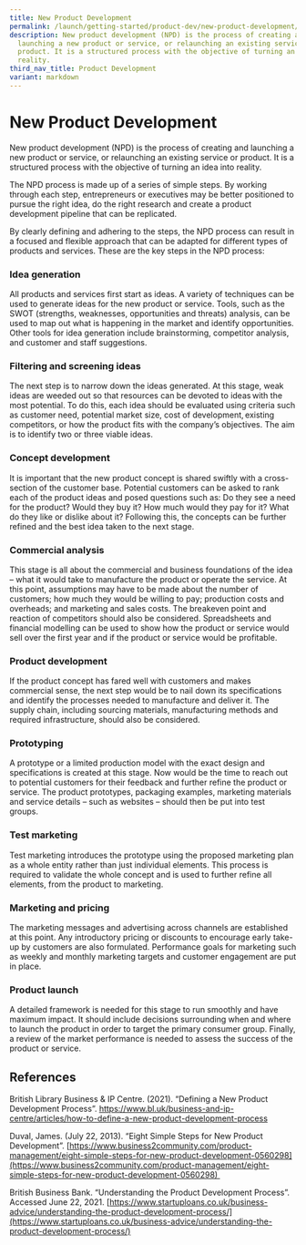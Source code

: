 ```yaml
---
title: New Product Development
permalink: /launch/getting-started/product-dev/new-product-development/
description: New product development (NPD) is the process of creating and
  launching a new product or service, or relaunching an existing service or
  product. It is a structured process with the objective of turning an idea into
  reality.
third_nav_title: Product Development
variant: markdown
---
```

# New Product Development  

New product development (NPD) is the process of creating and launching a new product or service, or relaunching an existing service or product. It is a structured process with the objective of turning an idea into reality.  

The NPD process is made up of a series of simple steps. By working through each step, entrepreneurs or executives may be better positioned to pursue the right idea, do the right research and create a product development pipeline that can be replicated.  

By clearly defining and adhering to the steps, the NPD process can result in a focused and flexible approach that can be adapted for different types of products and services. These are the key steps in the NPD process: 

###    Idea generation 


All products and services first start as ideas. A variety of techniques can be used to generate ideas for the new product or service. Tools, such as the SWOT (strengths, weaknesses, opportunities and threats) analysis, can be used to map out what is happening in the market and identify opportunities. Other tools for idea generation include brainstorming, competitor analysis, and customer and staff suggestions.   

###    Filtering and screening ideas 


The next step is to narrow down the ideas generated. At this stage, weak ideas are weeded out so that resources can be devoted to ideas with the most potential. To do this, each idea should be evaluated using criteria such as customer need, potential market size, cost of development, existing competitors, or how the product fits with the company’s objectives. The aim is to identify two or three viable ideas. 

###    Concept development 


It is important that the new product concept is shared swiftly with a cross-section of the customer base. Potential customers can be asked to rank each of the product ideas and posed questions such as: Do they see a need for the product? Would they buy it? How much would they pay for it? What do they like or dislike about it? Following this, the concepts can be further refined and the best idea taken to the next stage. 

###    Commercial analysis 


This stage is all about the commercial and business foundations of the idea – what it would take to manufacture the product or operate the service. At this point, assumptions may have to be made about the number of customers; how much they would be willing to pay; production costs and overheads; and marketing and sales costs. The breakeven point and reaction of competitors should also be considered. Spreadsheets and financial modelling can be used to show how the product or service would sell over the first year and if the product or service would be profitable.  

###    Product development  


If the product concept has fared well with customers and makes commercial sense, the next step would be to nail down its specifications and identify the processes needed to manufacture and deliver it. The supply chain, including sourcing materials, manufacturing methods and required infrastructure, should also be considered.  

###    Prototyping 


A prototype or a limited production model with the exact design and specifications is created at this stage. Now would be the time to reach out to potential customers for their feedback and further refine the product or service. The product prototypes, packaging examples, marketing materials and service details – such as websites – should then be put into test groups.  

###    Test marketing  


Test marketing introduces the prototype using the proposed marketing plan as a whole entity rather than just individual elements. This process is required to validate the whole concept and is used to further refine all elements, from the product to marketing. 

###    Marketing and pricing 


The marketing messages and advertising across channels are established at this point. Any introductory pricing or discounts to encourage early take-up by customers are also formulated. Performance goals for marketing such as weekly and monthly marketing targets and customer engagement are put in place.  

###    Product launch 


A detailed framework is needed for this stage to run smoothly and have maximum impact. It should include decisions surrounding when and where to launch the product in order to target the primary consumer group. Finally, a review of the market performance is needed to assess the success of the product or service.  

## References 

British Library Business & IP Centre. (2021). “Defining a New Product Development Process”. https://www.bl.uk/business-and-ip-centre/articles/how-to-define-a-new-product-development-process

Duval, James. (July 22, 2013). “Eight Simple Steps for New Product Development”. [https://www.business2community.com/product-management/eight-simple-steps-for-new-product-development-0560298](https://www.business2community.com/product-management/eight-simple-steps-for-new-product-development-0560298) 

British Business Bank. “Understanding the Product Development Process”. Accessed June 22, 2021. [https://www.startuploans.co.uk/business-advice/understanding-the-product-development-process/](https://www.startuploans.co.uk/business-advice/understanding-the-product-development-process/)